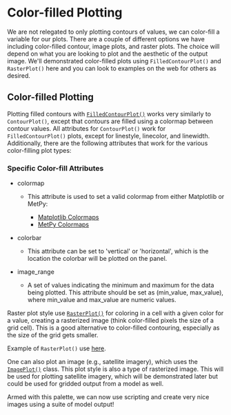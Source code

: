 # Color-filled Plotting

We are not relegated to only plotting contours of values, we can
color-fill a variable for our plots. There are a couple of different
options we have including color-filled contour, image plots, and raster
plots. The choice will depend on what you are looking to plot and the
aesthetic of the output image. We'll demonstrated color-filled plots
using `FilledContourPlot()` and `RasterPlot()` here and you can look
to examples on the web for others as desired.

## Color-filled Plotting
Plotting filled contours with
<a href="https://unidata.github.io/MetPy/latest/api/generated/metpy.plots.FilledContourPlot.html" target="_blank">`FilledContourPlot()`</a>
works very similarly to `ContourPlot()`,
except that contours are filled using a colormap between contour values.
All attributes for `ContourPlot()` work for `FilledContourPlot()` plots, except for linestyle,
linecolor, and linewidth. Additionally, there are the following
attributes that work for the various color-filling plot types:

### Specific Color-fill Attributes
* colormap
  - This attribute is used to set a valid colormap from either Matplotlib or MetPy:

     - <a href="https://matplotlib.org/stable/gallery/color/colormap_reference.html" target="_blank">Matplotlib Colormaps</a>
     - <a href="https://unidata.github.io/MetPy/latest/api/generated/metpy.plots.ctables.html#module-metpy.plots.ctables" target="_blank">MetPy Colormaps</a>

* colorbar
  - This attribute can be set to 'vertical' or 'horizontal', which is the
    location the colorbar will be plotted on the panel.

* image_range
  - A set of values indicating the minimum and maximum for the data being
    plotted. This attribute should be set as (min_value, max_value), where
    min_value and max_value are numeric values.

Raster plot style use
<a href="https://unidata.github.io/MetPy/latest/api/generated/metpy.plots.RasterPlot.html" target="_blank">`RasterPlot()`</a>
for coloring in a cell with a given color for a
value, creating a rasterized image (think color-filled pixels the size
of a grid cell). This is a good alternative to color-filled contouring,
especially as the size of the grid gets smaller.

Example of `RasterPlot()` use
<a href="https://unidata.github.io/MetPy/latest/examples/plots/raster_declarative.html#sphx-glr-examples-plots-raster-declarative-py" target="_blank">here</a>.

One can also plot an image (e.g., satellite imagery), which uses the
<a href="https://unidata.github.io/MetPy/latest/api/generated/metpy.plots.ImagePlot.html" target="_blank">`ImagePlot()`</a> class.
This plot style is also a type of rasterized image. This will be used for
plotting satellite imagery, which will be demonstrated later but could be used for
gridded output from a model as well.

Armed with this palette, we can now use scripting and create very nice
images using a suite of model output!